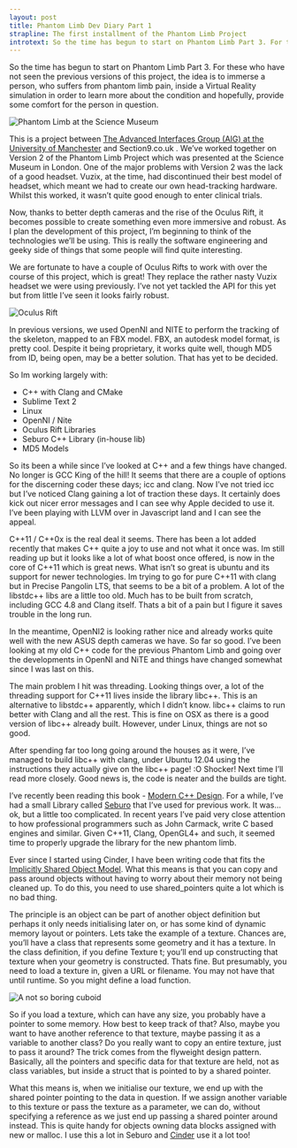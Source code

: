 ```yaml
---
layout: post
title: Phantom Limb Dev Diary Part 1
strapline: The first installment of the Phantom Limb Project
introtext: So the time has begun to start on Phantom Limb Part 3. For these who have not seen the previous versions of this project, the idea is to immerse a person, who suffers from phantom limb pain, inside a Virtual Reality simulation in order to learn more about the condition and hopefully, provide some comfort for the person in question. 
---
```


So the time has begun to start on Phantom Limb Part 3. For these who have not seen the previous versions of this project, the idea is to immerse a person, who suffers from phantom limb pain, inside a Virtual Reality simulation in order to learn more about the condition and hopefully, provide some comfort for the person in question. 

![Phantom Limb at the Science Museum](http://media.tumblr.com/52c65092d1993c62efa4d84c6b68f155/tumblr_inline_mswjsajXDS1qz4rgp.jpg)

This is a project between [The Advanced Interfaces Group (AIG) at the University of Manchester](http://aig.cs.man.ac.uk) and Section9.co.uk . We’ve worked together on Version 2 of the Phantom Limb Project which was presented at the Science Museum in London. One of the major problems with Version 2 was the lack of a good headset. Vuzix, at the time, had discontinued their best model of headset, which meant we had to create our own head-tracking hardware. Whilst this worked, it wasn’t quite good enough to enter clinical trials.

Now, thanks to better depth cameras and the rise of the Oculus Rift, it becomes possible to create something even more immersive and robust. As I plan the development of this project, I’m beginning to think of the technologies we’ll be using. This is really the software engineering and geeky side of things that some people will find quite interesting. 

We are fortunate to have a couple of Oculus Rifts to work with over the course of this project, which is great! They replace the rather nasty Vuzix headset we were using previously. I’ve not yet tackled the API for this yet but from little I’ve seen it looks fairly robust.

![Oculus Rift](http://24.media.tumblr.com/dfcbd8076abd2c8d3ef52283d20b1453/tumblr_mutiauWpQy1si5olwo1_1280.jpg)

In previous versions, we used OpenNI and NITE to perform the tracking of the skeleton, mapped to an FBX model. FBX, an autodesk model format, is pretty cool. Despite it being proprietary, it works quite well, though MD5 from ID, being open, may be a better solution. That has yet to be decided.

So Im working largely with:

- C++ with Clang and CMake
- Sublime Text 2
- Linux
- OpenNI / Nite
- Oculus Rift Libraries
- Seburo C++ Library (in-house lib)
- MD5 Models


So its been a while since I’ve looked at C++ and a few things have changed. No longer is GCC King of the hill! It seems that there are a couple of options for the discerning coder these days; icc and clang. Now I’ve not tried icc but I’ve noticed Clang gaining a lot of traction these days. It certainly does kick out nicer error messages and I can see why Apple decided to use it. I’ve been playing with LLVM over in Javascript land and I can see the appeal.

C++11 / C++0x is the real deal it seems. There has been a lot added recently that makes C++ quite a joy to use and not what it once was. Im still reading up but it looks like a lot of what boost once offered, is now in the core of C++11 which is great news. What isn’t so great is ubuntu and its support for newer technologies. Im trying to go for pure C++11 with clang but in Precise Pangolin LTS, that seems to be a bit of a problem. A lot of the libstdc++ libs are a little too old. Much has to be built from scratch, including GCC 4.8 and Clang itself. Thats a bit of a pain but I figure it saves trouble in the long run.

In the meantime, OpenNI2 is looking rather nice and already works quite well with the new ASUS depth cameras we have. So far so good. I’ve been looking at my old C++ code for the previous Phantom Limb and going over the developments in OpenNI and NiTE and things have changed somewhat since I was last on this.

The main problem I hit was threading. Looking things over, a lot of the threading support for C++11 lives inside the library libc++. This is an alternative to libstdc++ apparently, which I didn’t know. libc++ claims to run better with Clang and all the rest. This is fine on OSX as there is a good version of libc++ already built. However, under Linux, things are not so good.

After spending far too long going around the houses as it were, I’ve managed to build libc++ with clang, under Ubuntu 12.04 using the instructions they actually give on the libc++ page! :O Shocker! Next time I’ll read more closely. Good news is, the code is neater and the builds are tight.

I’ve recently been reading this book - [Modern C++ Design](http://www.amazon.co.uk/Modern-Design-Applied-Generic-Patterns/dp/0201704315/ref=wl_it_dp_o_pd_S_nC?ie=UTF8&colid=2OVJQTBU03K7I&coliid=IR2MO35GXT8YU). For a while, I’ve had a small Library called [Seburo](https://www.github.com/OniDaito/Seburo) that I’ve used for previous work. It was… ok, but a little too complicated. In recent years I’ve paid very close attention to how professional programmers such as John Carmack, write C based engines and similar. Given C++11, Clang, OpenGL4+ and such, it seemed time to properly upgrade the library for the new phantom limb.

Ever since I started using Cinder, I have been writing code that fits the [Implicitly Shared Object Model](http://qt-project.org/doc/qt-5.0/qtcore/implicit-sharing.html). What this means is that you can copy and pass around objects without having to worry about their memory not being cleaned up. To do this, you need to use shared_pointers quite a lot which is no bad thing.

The principle is an object can be part of another object definition but perhaps it only needs initialising later on, or has some kind of dynamic memory layout or pointers. Lets take the example of a texture. Chances are, you’ll have a class that represents some geometry and it has a texture. In the class definition, if you define Texture t; you’ll end up constructing that texture when your geometry is constructed. Thats fine. But presumably, you need to load a texture in, given a URL or filename. You may not have that until runtime. So you might define a load function.

![A not so boring cuboid](http://24.media.tumblr.com/dc6c576cb9bcd116beb22bbbd877ea22/tumblr_mus2qaVFY31si5olwo1_500.png)

So if you load a texture, which can have any size, you probably have a pointer to some memory. How best to keep track of that? Also, maybe you want to have another reference to that texture, maybe passing it as a variable to another class? Do you really want to copy an entire texture, just to pass it around? The trick comes from the flyweight design pattern. Basically, all the pointers and specific data for that texture are held, not as class variables, but inside a struct that is pointed to by a shared pointer.

What this means is, when we initialise our texture, we end up with the shared pointer pointing to the data in question. If we assign another variable to this texture or pass the texture as a parameter, we can do, without specifying a reference  as we just end up passing a shared pointer around instead. This is quite handy for objects owning data blocks assigned with new or malloc. I use this a lot in Seburo and [Cinder](http://libcinder.org/docs/dev/guide__impl_shared.html) use it a lot too!